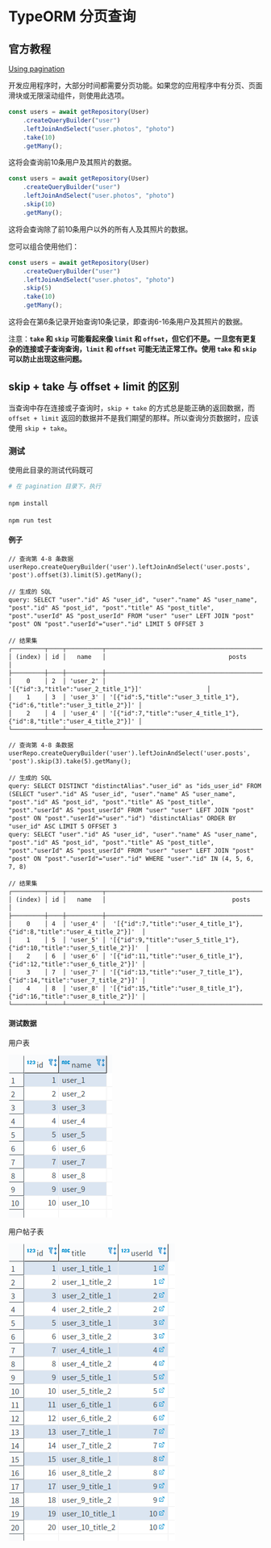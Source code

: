 # TypeORM 分页查询

## 官方教程

[Using pagination](http://typeorm.io/#/select-query-builder/using-pagination)

开发应用程序时，大部分时间都需要分页功能。如果您的应用程序中有分页、页面滑块或无限滚动组件，则使用此选项。

```typescript
const users = await getRepository(User)
    .createQueryBuilder("user")
    .leftJoinAndSelect("user.photos", "photo")
    .take(10)
    .getMany();
```

这将会查询前10条用户及其照片的数据。

```typescript
const users = await getRepository(User)
    .createQueryBuilder("user")
    .leftJoinAndSelect("user.photos", "photo")
    .skip(10)
    .getMany();
```

这将会查询除了前10条用户以外的所有人及其照片的数据。

您可以组合使用他们：

```typescript
const users = await getRepository(User)
    .createQueryBuilder("user")
    .leftJoinAndSelect("user.photos", "photo")
    .skip(5)
    .take(10)
    .getMany();
```

这将会在第6条记录开始查询10条记录，即查询6-16条用户及其照片的数据。

注意：**`take` 和 `skip` 可能看起来像 `limit` 和 `offset`，但它们不是。一旦您有更复杂的连接或子查询查询，`limit` 和 `offset` 可能无法正常工作。使用 `take` 和 `skip` 可以防止出现这些问题。**

## skip + take 与 offset + limit 的区别

当查询中存在连接或子查询时，`skip + take` 的方式总是能正确的返回数据，而 `offset + limit` 返回的数据并不是我们期望的那样。所以查询分页数据时，应该使用 `skip + take`。

### 测试

使用此目录的测试代码既可

```bash
# 在 pagination 目录下，执行

npm install

npm run test
```

#### 例子

```none
// 查询第 4-8 条数据
userRepo.createQueryBuilder('user').leftJoinAndSelect('user.posts', 'post').offset(3).limit(5).getMany();

// 生成的 SQL
query: SELECT "user"."id" AS "user_id", "user"."name" AS "user_name", "post"."id" AS "post_id", "post"."title" AS "post_title", "post"."userId" AS "post_userId" FROM "user" "user" LEFT JOIN "post" "post" ON "post"."userId"="user"."id" LIMIT 5 OFFSET 3

// 结果集
┌─────────┬────┬──────────┬─────────────────────────────────────────────────────────────────────────┐
│ (index) │ id │   name   │                                  posts                                  │
├─────────┼────┼──────────┼─────────────────────────────────────────────────────────────────────────┤
│    0    │ 2  │ 'user_2' │                  '[{"id":3,"title":"user_2_title_1"}]'                  │
│    1    │ 3  │ 'user_3' │ '[{"id":5,"title":"user_3_title_1"},{"id":6,"title":"user_3_title_2"}]' │
│    2    │ 4  │ 'user_4' │ '[{"id":7,"title":"user_4_title_1"},{"id":8,"title":"user_4_title_2"}]' │
└─────────┴────┴──────────┴─────────────────────────────────────────────────────────────────────────┘
```

```none
// 查询第 4-8 条数据
userRepo.createQueryBuilder('user').leftJoinAndSelect('user.posts', 'post').skip(3).take(5).getMany();

// 生成的 SQL
query: SELECT DISTINCT "distinctAlias"."user_id" as "ids_user_id" FROM (SELECT "user"."id" AS "user_id", "user"."name" AS "user_name", "post"."id" AS "post_id", "post"."title" AS "post_title", "post"."userId" AS "post_userId" FROM "user" "user" LEFT JOIN "post" "post" ON "post"."userId"="user"."id") "distinctAlias" ORDER BY "user_id" ASC LIMIT 5 OFFSET 3
query: SELECT "user"."id" AS "user_id", "user"."name" AS "user_name", "post"."id" AS "post_id", "post"."title" AS "post_title", "post"."userId" AS "post_userId" FROM "user" "user" LEFT JOIN "post" "post" ON "post"."userId"="user"."id" WHERE "user"."id" IN (4, 5, 6, 7, 8)

// 结果集
┌─────────┬────┬──────────┬───────────────────────────────────────────────────────────────────────────┐
│ (index) │ id │   name   │                                   posts                                   │
├─────────┼────┼──────────┼───────────────────────────────────────────────────────────────────────────┤
│    0    │ 4  │ 'user_4' │  '[{"id":7,"title":"user_4_title_1"},{"id":8,"title":"user_4_title_2"}]'  │
│    1    │ 5  │ 'user_5' │ '[{"id":9,"title":"user_5_title_1"},{"id":10,"title":"user_5_title_2"}]'  │
│    2    │ 6  │ 'user_6' │ '[{"id":11,"title":"user_6_title_1"},{"id":12,"title":"user_6_title_2"}]' │
│    3    │ 7  │ 'user_7' │ '[{"id":13,"title":"user_7_title_1"},{"id":14,"title":"user_7_title_2"}]' │
│    4    │ 8  │ 'user_8' │ '[{"id":15,"title":"user_8_title_1"},{"id":16,"title":"user_8_title_2"}]' │
└─────────┴────┴──────────┴───────────────────────────────────────────────────────────────────────────┘
```

#### 测试数据

用户表

![user](./images/user.png)

用户帖子表

![post](./images/post.png)